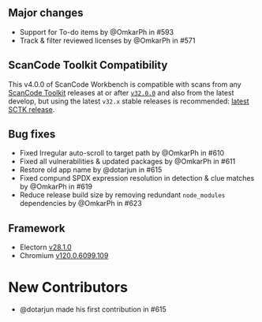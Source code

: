 ## Major changes

- Support for To-do items by @OmkarPh in #593
- Track & filter reviewed licenses by @OmkarPh in #571

## ScanCode Toolkit Compatibility

This v4.0.0 of ScanCode Workbench is compatible with scans from any [ScanCode Toolkit](https://github.com/nexB/scancode-toolkit/) releases at or after [`v32.0.0`](https://github.com/nexB/scancode-toolkit/releases/tag/v32.0.0rc4) and also from the latest develop, but using the latest `v32.x` stable releases is recommended: [latest SCTK release](https://github.com/nexB/scancode-toolkit/releases/latest).

## Bug fixes

- Fixed Irregular auto-scroll to target path by @OmkarPh in #610
- Fixed all vulnerabilities & updated packages by @OmkarPh in #611
- Restore old app name by @dotarjun in #615
- Fixed compund SPDX expression resolution in detection & clue matches by @OmkarPh in #619
- Reduce release build size by removing redundant `node_modules` dependencies by @OmkarPh in #623

## Framework

- Electorn [v28.1.0](https://releases.electronjs.org/release/v28.1.0)
- Chromium [v120.0.6099.109](https://source.chromium.org/chromium/chromium/src/+/refs/tags/120.0.6099.109:)

# New Contributors

- @dotarjun made his first contribution in #615